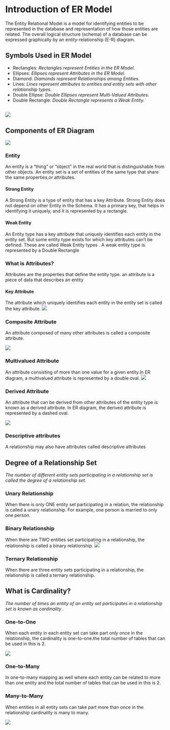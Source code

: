# Introduction of ER Model

The Entity Relational Model is a model for identifying entities to be represented in the database and representation of how those entities are related. The overall logical structure (schema) of a database can be expressed graphically by an entity-relationship (E-R) diagram.

## Symbols Used in ER Model 

- Rectangles: _Rectangles represent Entities in the ER Model._
- Ellipses: _Ellipses represent Attributes in the ER Model._
- Diamond: _Diamonds represent Relationships among Entities._
- Lines: _Lines represent attributes to entities and entity sets with other relationship types._
- Double Ellipse: _Double Ellipses represent Multi-Valued Attributes._
- Double Rectangle: _Double Rectangle represents a Weak Entity._

##
  <img src="https://media.geeksforgeeks.org/wp-content/uploads/20230428115454/Introduction-to-ER-Model-2-768.webp"/>

## Components of ER Diagram 

<img src="https://media.geeksforgeeks.org/wp-content/uploads/20230428090323/Introduction-to-ER-Model-1-768.webp"/>


### Entity
An entity is a “thing” or “object” in the real world that is distinguishable from other objects.
An entity set is a set of entities of the same type that share the same properties,or attributes.

#### Strong Entity 
A Strong Entity is a type of entity that has a key Attribute. Strong Entity does not depend on other Entity in the Schema. It has a primary key, that helps in identifying it uniquely, and it is represented by a rectangle. 

#### Weak Entity 
An Entity type has a key attribute that uniquely identifies each entity in the entity set. But some entity type exists for which key attributes can’t be defined. These are called Weak Entity types . A weak entity type is represented by a Double Rectangle

###  What is Attributes?

Attributes are the properties that define the entity type. an attribute is a piece of data that describes an entity

 #### Key Attribute
The attribute which uniquely identifies each entity in the entity set is called the key attribute.
<img src="https://media.geeksforgeeks.org/wp-content/uploads/Database-Management-System-ER-Model-3.png"/>

### Composite Attribute
An attribute composed of many other attributes is called a composite attribute.

<img src="https://media.geeksforgeeks.org/wp-content/uploads/Database-Management-System-ER-Model-4.png"/>

### Multivalued Attribute
  An attribute consisting of more than one value for a given entity.In ER diagram, a multivalued attribute is represented by a double oval. 
<img src="https://media.geeksforgeeks.org/wp-content/uploads/Database-Management-System-ER-Model-5.png"/>

 ### Derived Attribute

An attribute that can be derived from other attributes of the entity type is known as a derived attribute. In ER diagram, the derived attribute is represented by a dashed oval. 

<img src="https://media.geeksforgeeks.org/wp-content/uploads/Database-Management-System-ER-Model-6.png"/>

### Descriptive attributes
A relationship may also have attributes called descriptive attributes

## Degree of a Relationship Set
_The number of different entity sets participating in a relationship set is called the degree of a relationship set._

### Unary Relationship
When there is only ONE entity set participating in a relation, the relationship is called a unary relationship. For example, one person is married to only one person. 

### Binary Relationship
 When there are TWO entities set participating in a relationship, the relationship is called a binary relationship.
<img src="https://media.geeksforgeeks.org/wp-content/uploads/Database-Management-System-ER-Model-8.png"/>

 ### Ternary Relationship
 When there are three entity sets participating in a relationship, the relationship is called a ternary relationship. 

## What is Cardinality? 
_The number of times an entity of an entity set participates in a relationship set is known as cardinality ._

### One-to-One
When each entity in each entity set can take part only once in the relationship, the cardinality is one-to-one.the total number of tables that can be used in this is 2. 

<img src="https://media.geeksforgeeks.org/wp-content/uploads/20230920133529/onetoone.jpg"/>

### One-to-Many
 In one-to-many mapping as well where each entity can be related to more than one entity and the total number of tables that can be used in this is 2.

###  Many-to-Many
When entities in all entity sets can take part more than once in the relationship cardinality is many to many.

<img src="https://media.geeksforgeeks.org/wp-content/uploads/20230920133746/manytomany.jpg"/>








